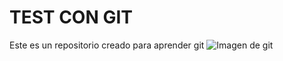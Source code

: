 # TEST CON GIT
Este es un repositorio creado para aprender git
![Imagen de git](https://git-scm.com/images/logos/downloads/Git-Icon-Black.png)
